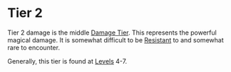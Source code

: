 # Tier 2

Tier 2 damage is the middle [Damage Tier]({Damage%20Tiers}.md). This represents the powerful magical damage. It is somewhat difficult to be [Resistant](../../../Conditions/Resistant.md) to and somewhat rare to encounter.

Generally, this tier is found at [Levels](../../../../Player%20Characters/Progression/Level.md) 4-7.

